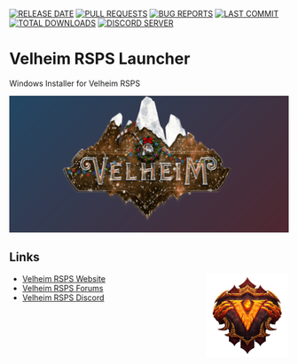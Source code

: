 [![RELEASE DATE](https://img.shields.io/github/release-date/Discord-Coding-Community/Velheim-RSPS-Launcher)](https://github.com/Discord-Coding-Community/Velheim-RSPS-Launcher/releases)
[![PULL REQUESTS](https://img.shields.io/github/issues-pr-raw/Discord-Coding-Community/Velheim-RSPS-Launcher)](https://github.com/Discord-Coding-Community/Velheim-RSPS-Launcher)
[![BUG REPORTS](https://img.shields.io/github/issues-raw/Discord-Coding-Community/Velheim-RSPS-Launcher)](https://github.com/Discord-Coding-Community/Velheim-RSPS-Launcher/blob/main/.github/ISSUES/bug_report.md)
[![LAST COMMIT](https://img.shields.io/github/last-commit/Discord-Coding-Community/Velheim-RSPS-Launcher/main)](https://github.com/Discord-Coding-Community/Velheim-RSPS-Launcher)
[![TOTAL DOWNLOADS](https://img.shields.io/github/downloads/Discord-Coding-Community/Velheim-RSPS-Launcher/total)](https://github.com/Discord-Coding-Community/Velheim-RSPS-Launcher/releases/)
[![DISCORD SERVER](https://discordapp.com/api/guilds/402767531816910858/widget.png?style=shield)](https://discord.gg/bAtRnqb)

# Velheim RSPS Launcher
Windows Installer for Velheim RSPS

![BANNER IMAGE](https://raw.githubusercontent.com/Discord-Coding-Community/Velheim-RSPS-Launcher/main/app/logo.png)


## Links
<img align="right" width="150" height="150" src="https://raw.githubusercontent.com/Discord-Coding-Community/Velheim-RSPS-Launcher/main/app/icon.png" alt="https://www.velheim.com">

 - [Velheim RSPS Website](https://www.velheim.com)
 - [Velheim RSPS Forums](https://www.velheim.com/community)
 - [Velheim RSPS Discord](https://discord.gg/bAtRnqb)
